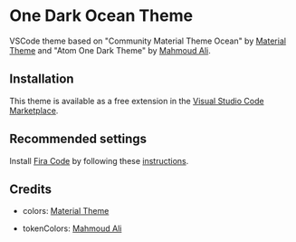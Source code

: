 # One Dark Ocean Theme

VSCode theme based on "Community Material Theme Ocean" by [Material Theme](https://github.com/material-theme) and "Atom One Dark Theme" by [Mahmoud Ali](https://github.com/akamud).

## Installation

This theme is available as a free extension in the [Visual Studio Code Marketplace](https://marketplace.visualstudio.com/items/leonamlvs.vscode-theme-onedarkocean).


## Recommended settings

Install [Fira Code](https://github.com/tonsky/FiraCode) by following these [instructions](https://github.com/tonsky/FiraCode/wiki/VS-Code-Instructions).

## Credits

* colors: [Material Theme](https://github.com/material-theme/vsc-community-material-theme/blob/develop/themes/Community-Material-Theme-Ocean.json)

* tokenColors: [Mahmoud Ali](https://github.com/akamud/vscode-theme-onedark/blob/master/themes/OneDark.json)